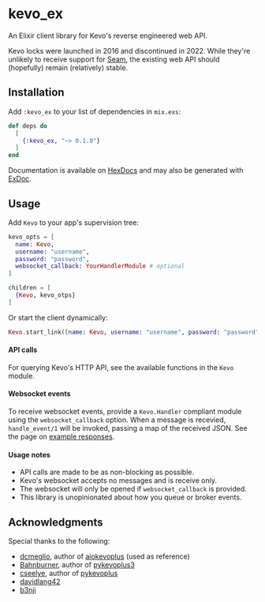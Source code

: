 # kevo_ex
An Elixir client library for Kevo's reverse engineered web API.

Kevo locks were launched in 2016 and discontinued in 2022. While they're unlikely to receive support for [Seam](https://www.seam.co/), the existing web API should (hopefully) remain (relatively) stable.

## Installation
Add `:kevo_ex` to your list of dependencies in `mix.exs`:

```elixir
def deps do
  [
    {:kevo_ex, "~> 0.1.0"}
  ]
end
```

Documentation is available on [HexDocs](https://hexdocs.pm/kevo_ex/readme.html) and may also be generated with [ExDoc](https://github.com/elixir-lang/ex_doc).

## Usage
Add `Kevo` to your app's supervision tree:
```elixir
kevo_opts = [
  name: Kevo,
  username: "username",
  password: "password",
  websocket_callback: YourHandlerModule # optional
]

children = [
  {Kevo, kevo_otps}
]
```

Or start the client dynamically:
```elixir
Kevo.start_link([name: Kevo, username: "username", password: "password"])
```

#### API calls
For querying Kevo's HTTP API, see the available functions in the `Kevo` module.

#### Websocket events
To receive websocket events, provide a `Kevo.Handler` compliant module using the `websocket_callback` option. When a message is recevied, `handle_event/1` will be invoked, passing a map of the received JSON. See the page on [example responses](./pages/example_responses.md).

#### Usage notes
- API calls are made to be as non-blocking as possible.
- Kevo's websocket accepts no messages and is receive only.
- The websocket will only be opened if `websocket_callback` is provided.
- This library is unopinionated about how you queue or broker events.

## Acknowledgments
Special thanks to the following:
- [dcmeglio](https://github.com/dcmeglio), author of [aiokevoplus](https://github.com/dcmeglio/pykevoplus) (used as reference)
- [Bahnburner](https://github.com/Bahnburner), author of [pykevoplus3](https://github.com/Bahnburner/pykevoplus)
- [cseelye](https://github.com/cseelye), author of [pykevoplus](https://github.com/cseelye/pykevoplus)
- [davidlang42](https://github.com/davidlang42)
- [b3nji](https://github.com/b3nj1)
